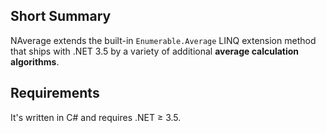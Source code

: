﻿## Short Summary
NAverage extends the built-in `Enumerable.Average` LINQ extension method that ships with .NET 3.5 by a variety of additional **average calculation algorithms**.


## Requirements
It's written in C# and requires .NET ≥ 3.5.